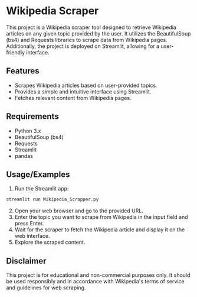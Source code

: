 
# Wikipedia Scraper
This project is a Wikipedia scraper tool designed to retrieve Wikipedia articles on any given topic provided by the user. It utilizes the BeautifulSoup (bs4) and Requests libraries to scrape data from Wikipedia pages. Additionally, the project is deployed on Streamlit, allowing for a user-friendly interface.

## Features

- Scrapes Wikipedia articles based on user-provided topics.
- Provides a simple and intuitive interface using Streamlit.
- Fetches relevant content from Wikipedia pages.
## Requirements
- Python 3.x
- BeautifulSoup (bs4)
- Requests
- Streamlit
- pandas
## Usage/Examples

1. Run the Streamlit app:

```bash 
streamlit run Wikipedia_Scrapper.py
```
2. Open your web browser and go to the provided URL.
3. Enter the topic you want to scrape from Wikipedia in the input field and press Enter.
4. Wait for the scraper to fetch the Wikipedia article and display it on the web interface.
5. Explore the scraped content.


## Disclaimer
This project is for educational and non-commercial purposes only. It should be used responsibly and in accordance with Wikipedia's terms of service and guidelines for web scraping.

